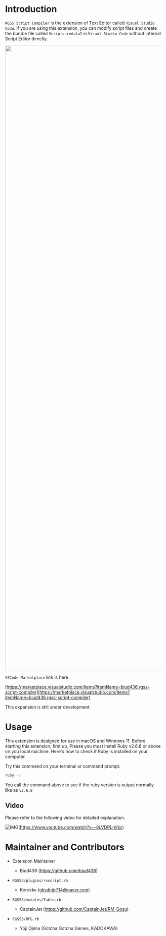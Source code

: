 # Introduction

`RGSS Script Compiler` is the extension of Text Editor called `Visual Studio Code`. if you are using this extension, you can modify script files and create the bundle file called `Scripts.rvdata2` in `Visual Studio Code` without internal Script Editor directly.

<p style="text-align:center">
<img width="2016" alt="image" src="https://user-images.githubusercontent.com/13586185/156922009-39d4b686-cd9b-463b-9884-3c42d806486e.png">
</p>

`VSCode Marketplace` link is here.

[https://marketplace.visualstudio.com/items?itemName=biud436.rgss-script-compiler](https://marketplace.visualstudio.com/items?itemName=biud436.rgss-script-compiler)

This expansion is still under development.

# Usage

This extension is designed for use in macOS and Windows 11. Before starting this extension, first up, Please you must install Ruby v2.6.8 or above on you local machine. Here's how to check if Ruby is installed on your computer.

Try this command on your terminal or command prompt.

```bash
ruby -v
```

You call the command above to see if the ruby version is output normally like as `v2.6.8`

## Video

Please refer to the following video for detailed explanation.

![IMG](https://img.youtube.com/vi/-8LVDPLnVkc/0.jpg)(https://www.youtube.com/watch?v=-8LVDPLnVkc)

# Maintainer and Contributors

- Extension Maintainer

  - Biud436 (https://github.com/biud436)

- `RGSS3/plugins/rxscript.rb`

  - Korokke (gksdntjr714@naver.com)

- `RGSS3/modules/Table.rb`

  - CaptainJet (https://github.com/CaptainJet/RM-Gosu)

- `RGSS3/RPG.rb`
  - Yoji Ojima (Gotcha Gotcha Games, KADOKAWA)
